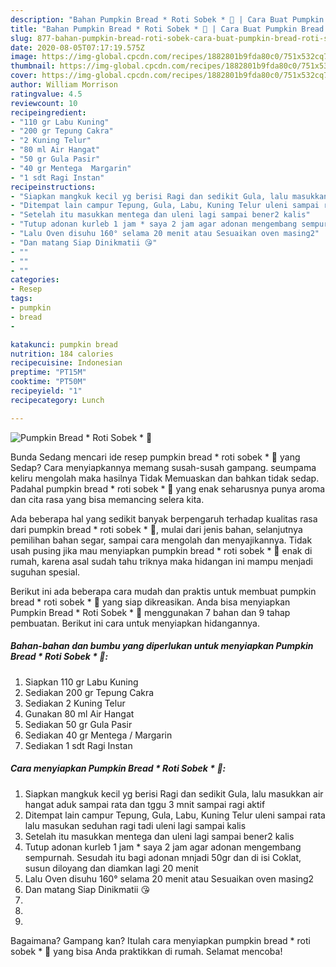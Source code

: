 ```yaml
---
description: "Bahan Pumpkin Bread * Roti Sobek * 🍞 | Cara Buat Pumpkin Bread * Roti Sobek * 🍞 Yang Sedap"
title: "Bahan Pumpkin Bread * Roti Sobek * 🍞 | Cara Buat Pumpkin Bread * Roti Sobek * 🍞 Yang Sedap"
slug: 877-bahan-pumpkin-bread-roti-sobek-cara-buat-pumpkin-bread-roti-sobek-yang-sedap
date: 2020-08-05T07:17:19.575Z
image: https://img-global.cpcdn.com/recipes/1882801b9fda80c0/751x532cq70/pumpkin-bread-roti-sobek-🍞-foto-resep-utama.jpg
thumbnail: https://img-global.cpcdn.com/recipes/1882801b9fda80c0/751x532cq70/pumpkin-bread-roti-sobek-🍞-foto-resep-utama.jpg
cover: https://img-global.cpcdn.com/recipes/1882801b9fda80c0/751x532cq70/pumpkin-bread-roti-sobek-🍞-foto-resep-utama.jpg
author: William Morrison
ratingvalue: 4.5
reviewcount: 10
recipeingredient:
- "110 gr Labu Kuning"
- "200 gr Tepung Cakra"
- "2 Kuning Telur"
- "80 ml Air Hangat"
- "50 gr Gula Pasir"
- "40 gr Mentega  Margarin"
- "1 sdt Ragi Instan"
recipeinstructions:
- "Siapkan mangkuk kecil yg berisi Ragi dan sedikit Gula, lalu masukkan air hangat aduk sampai rata dan tggu 3 mnit sampai ragi aktif"
- "Ditempat lain campur Tepung, Gula, Labu, Kuning Telur uleni sampai rata lalu masukan seduhan ragi tadi uleni lagi sampai kalis"
- "Setelah itu masukkan mentega dan uleni lagi sampai bener2 kalis"
- "Tutup adonan kurleb 1 jam * saya 2 jam agar adonan mengembang sempurnah. Sesudah itu bagi adonan mnjadi 50gr dan di isi Coklat, susun diloyang dan diamkan lagi 20 menit"
- "Lalu Oven disuhu 160° selama 20 menit atau Sesuaikan oven masing2"
- "Dan matang Siap Dinikmatii 😘"
- ""
- ""
- ""
categories:
- Resep
tags:
- pumpkin
- bread
- 

katakunci: pumpkin bread  
nutrition: 184 calories
recipecuisine: Indonesian
preptime: "PT15M"
cooktime: "PT50M"
recipeyield: "1"
recipecategory: Lunch

---
```



![Pumpkin Bread * Roti Sobek * 🍞](https://img-global.cpcdn.com/recipes/1882801b9fda80c0/751x532cq70/pumpkin-bread-roti-sobek-🍞-foto-resep-utama.jpg)

Bunda Sedang mencari ide resep pumpkin bread * roti sobek * 🍞 yang Sedap? Cara menyiapkannya memang susah-susah gampang. seumpama keliru mengolah maka hasilnya Tidak Memuaskan dan bahkan tidak sedap. Padahal pumpkin bread * roti sobek * 🍞 yang enak seharusnya punya aroma dan cita rasa yang bisa memancing selera kita.

Ada beberapa hal yang sedikit banyak berpengaruh terhadap kualitas rasa dari pumpkin bread * roti sobek * 🍞, mulai dari jenis bahan, selanjutnya pemilihan bahan segar, sampai cara mengolah dan menyajikannya. Tidak usah pusing jika mau menyiapkan pumpkin bread * roti sobek * 🍞 enak di rumah, karena asal sudah tahu triknya maka hidangan ini mampu menjadi suguhan spesial.




Berikut ini ada beberapa cara mudah dan praktis untuk membuat pumpkin bread * roti sobek * 🍞 yang siap dikreasikan. Anda bisa menyiapkan Pumpkin Bread * Roti Sobek * 🍞 menggunakan 7 bahan dan 9 tahap pembuatan. Berikut ini cara untuk menyiapkan hidangannya.

<!--inarticleads1-->

##### Bahan-bahan dan bumbu yang diperlukan untuk menyiapkan Pumpkin Bread * Roti Sobek * 🍞:

1. Siapkan 110 gr Labu Kuning
1. Sediakan 200 gr Tepung Cakra
1. Sediakan 2 Kuning Telur
1. Gunakan 80 ml Air Hangat
1. Sediakan 50 gr Gula Pasir
1. Sediakan 40 gr Mentega / Margarin
1. Sediakan 1 sdt Ragi Instan




<!--inarticleads2-->

##### Cara menyiapkan Pumpkin Bread * Roti Sobek * 🍞:

1. Siapkan mangkuk kecil yg berisi Ragi dan sedikit Gula, lalu masukkan air hangat aduk sampai rata dan tggu 3 mnit sampai ragi aktif
1. Ditempat lain campur Tepung, Gula, Labu, Kuning Telur uleni sampai rata lalu masukan seduhan ragi tadi uleni lagi sampai kalis
1. Setelah itu masukkan mentega dan uleni lagi sampai bener2 kalis
1. Tutup adonan kurleb 1 jam * saya 2 jam agar adonan mengembang sempurnah. Sesudah itu bagi adonan mnjadi 50gr dan di isi Coklat, susun diloyang dan diamkan lagi 20 menit
1. Lalu Oven disuhu 160° selama 20 menit atau Sesuaikan oven masing2
1. Dan matang Siap Dinikmatii 😘
1. 
1. 
1. 




Bagaimana? Gampang kan? Itulah cara menyiapkan pumpkin bread * roti sobek * 🍞 yang bisa Anda praktikkan di rumah. Selamat mencoba!
